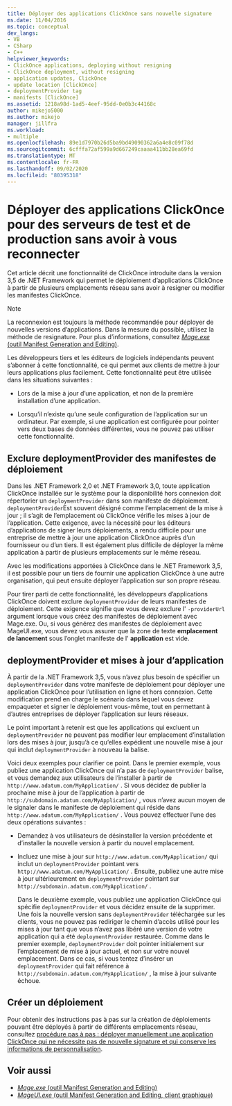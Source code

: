 ```yaml
---
title: Déployer des applications ClickOnce sans nouvelle signature
ms.date: 11/04/2016
ms.topic: conceptual
dev_langs:
- VB
- CSharp
- C++
helpviewer_keywords:
- ClickOnce applications, deploying without resigning
- ClickOnce deployment, without resigning
- application updates, ClickOnce
- update location [ClickOnce]
- deploymentProvider tag
- manifests [ClickOnce]
ms.assetid: 1218a98d-1ad5-4eef-95dd-0e0b3c44168c
author: mikejo5000
ms.author: mikejo
manager: jillfra
ms.workload:
- multiple
ms.openlocfilehash: 89e1d7970b26d5ba9bd49090362a6a4e8c09f78d
ms.sourcegitcommit: 6cfffa72af599a9d667249caaaa411bb28ea69fd
ms.translationtype: MT
ms.contentlocale: fr-FR
ms.lasthandoff: 09/02/2020
ms.locfileid: "80395318"
---
```

# <a name="deploy-clickonce-applications-for-testing-and-production-servers-without-resigning"></a>Déployer des applications ClickOnce pour des serveurs de test et de production sans avoir à vous reconnecter
Cet article décrit une fonctionnalité de ClickOnce introduite dans la version 3,5 de .NET Framework qui permet le déploiement d’applications ClickOnce à partir de plusieurs emplacements réseau sans avoir à resigner ou modifier les manifestes ClickOnce.

> [!NOTE]
> La reconnexion est toujours la méthode recommandée pour déployer de nouvelles versions d’applications. Dans la mesure du possible, utilisez la méthode de resignature. Pour plus d’informations, consultez [*Mage.exe* (outil Manifest Generation and Editing)](/dotnet/framework/tools/mage-exe-manifest-generation-and-editing-tool).

 Les développeurs tiers et les éditeurs de logiciels indépendants peuvent s’abonner à cette fonctionnalité, ce qui permet aux clients de mettre à jour leurs applications plus facilement. Cette fonctionnalité peut être utilisée dans les situations suivantes :

- Lors de la mise à jour d’une application, et non de la première installation d’une application.

- Lorsqu’il n’existe qu’une seule configuration de l’application sur un ordinateur. Par exemple, si une application est configurée pour pointer vers deux bases de données différentes, vous ne pouvez pas utiliser cette fonctionnalité.

## <a name="exclude-deploymentprovider-from-deployment-manifests"></a>Exclure deploymentProvider des manifestes de déploiement
 Dans les .NET Framework 2,0 et .NET Framework 3,0, toute application ClickOnce installée sur le système pour la disponibilité hors connexion doit répertorier un `deploymentProvider` dans son manifeste de déploiement. `deploymentProvider`Est souvent désigné comme l’emplacement de la mise à jour ; il s’agit de l’emplacement où ClickOnce vérifie les mises à jour de l’application. Cette exigence, avec la nécessité pour les éditeurs d’applications de signer leurs déploiements, a rendu difficile pour une entreprise de mettre à jour une application ClickOnce auprès d’un fournisseur ou d’un tiers. Il est également plus difficile de déployer la même application à partir de plusieurs emplacements sur le même réseau.

 Avec les modifications apportées à ClickOnce dans le .NET Framework 3,5, il est possible pour un tiers de fournir une application ClickOnce à une autre organisation, qui peut ensuite déployer l’application sur son propre réseau.

 Pour tirer parti de cette fonctionnalité, les développeurs d’applications ClickOnce doivent exclure `deploymentProvider` de leurs manifestes de déploiement. Cette exigence signifie que vous devez exclure l' `-providerUrl` argument lorsque vous créez des manifestes de déploiement avec Mage.exe. Ou, si vous générez des manifestes de déploiement avec MageUI.exe, vous devez vous assurer que la zone de texte **emplacement de lancement** sous l’onglet manifeste de l' **application** est vide.

## <a name="deploymentprovider-and-application-updates"></a>deploymentProvider et mises à jour d’application
 À partir de la .NET Framework 3,5, vous n’avez plus besoin de spécifier un `deploymentProvider` dans votre manifeste de déploiement pour déployer une application ClickOnce pour l’utilisation en ligne et hors connexion. Cette modification prend en charge le scénario dans lequel vous devez empaqueter et signer le déploiement vous-même, tout en permettant à d’autres entreprises de déployer l’application sur leurs réseaux.

 Le point important à retenir est que les applications qui excluent un `deploymentProvider` ne peuvent pas modifier leur emplacement d’installation lors des mises à jour, jusqu’à ce qu’elles expédient une nouvelle mise à jour qui inclut `deploymentProvider` à nouveau la balise.

 Voici deux exemples pour clarifier ce point. Dans le premier exemple, vous publiez une application ClickOnce qui n’a pas de `deploymentProvider` balise, et vous demandez aux utilisateurs de l’installer à partir de `http://www.adatum.com/MyApplication/` . Si vous décidez de publier la prochaine mise à jour de l’application à partir de `http://subdomain.adatum.com/MyApplication/` , vous n’avez aucun moyen de le signaler dans le manifeste de déploiement qui réside dans `http://www.adatum.com/MyApplication/` . Vous pouvez effectuer l’une des deux opérations suivantes :

- Demandez à vos utilisateurs de désinstaller la version précédente et d’installer la nouvelle version à partir du nouvel emplacement.

- Incluez une mise à jour sur `http://www.adatum.com/MyApplication/` qui inclut un `deploymentProvider` pointant vers `http://www.adatum.com/MyApplication/` . Ensuite, publiez une autre mise à jour ultérieurement en `deploymentProvider` pointant sur `http://subdomain.adatum.com/MyApplication/` .

  Dans le deuxième exemple, vous publiez une application ClickOnce qui spécifie `deploymentProvider` et vous décidez ensuite de la supprimer. Une fois la nouvelle version sans `deploymentProvider` téléchargée sur les clients, vous ne pouvez pas rediriger le chemin d’accès utilisé pour les mises à jour tant que vous n’avez pas libéré une version de votre application qui a été `deploymentProvider` restaurée. Comme dans le premier exemple, `deploymentProvider` doit pointer initialement sur l’emplacement de mise à jour actuel, et non sur votre nouvel emplacement. Dans ce cas, si vous tentez d’insérer un `deploymentProvider` qui fait référence à `http://subdomain.adatum.com/MyApplication/` , la mise à jour suivante échoue.

## <a name="create-a-deployment"></a>Créer un déploiement
 Pour obtenir des instructions pas à pas sur la création de déploiements pouvant être déployés à partir de différents emplacements réseau, consultez [procédure pas à pas : déployer manuellement une application ClickOnce qui ne nécessite pas de nouvelle signature et qui conserve les informations de personnalisation](../deployment/walkthrough-manually-deploying-a-clickonce-app-no-re-signing-required.md).

## <a name="see-also"></a>Voir aussi
- [*Mage.exe* (outil Manifest Generation and Editing)](/dotnet/framework/tools/mage-exe-manifest-generation-and-editing-tool)
- [*MageUI.exe* (outil Manifest Generation and Editing, client graphique)](/dotnet/framework/tools/mageui-exe-manifest-generation-and-editing-tool-graphical-client)
